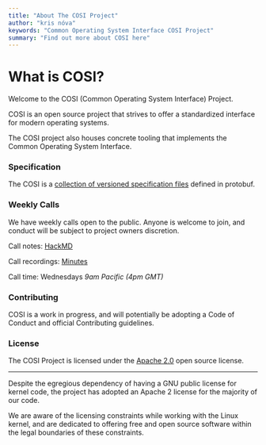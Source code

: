 ```yaml
---
title: "About The COSI Project"
author: "kris nóva"
keywords: "Common Operating System Interface COSI Project"
summary: "Find out more about COSI here"
---
```


# What is COSI?

Welcome to the COSI (Common Operating System Interface) Project.

COSI is an open source project that strives to offer a standardized interface for modern operating systems.

The COSI project also houses concrete tooling that implements the Common Operating System Interface.

### Specification

The COSI is a [collection of versioned specification files](https://github.com/cosi-project/specification) defined in protobuf.

### Weekly Calls

We have weekly calls open to the public.
Anyone is welcome to join, and conduct will be subject to project owners discretion.

Call notes: [HackMD](https://hackmd.io/IXcDy0prSgia4lOH_e1xSA)

Call recordings: [Minutes](./MINUTES.md)

Call time: Wednesdays _9am Pacific (4pm GMT)_

### Contributing

COSI is a work in progress, and will potentially be adopting a Code of Conduct and official Contributing guidelines.

### License

The COSI Project is licensed under the [Apache 2.0](https://github.com/cosi-project/community/blob/main/LICENSE) open source license.

---

Despite the egregious dependency of having a GNU public license for kernel code, the project has adopted an Apache 2 license for the majority of our code.

We are aware of the licensing constraints while working with the Linux kernel, and are dedicated to offering free and open source software within the legal boundaries of these constraints.

